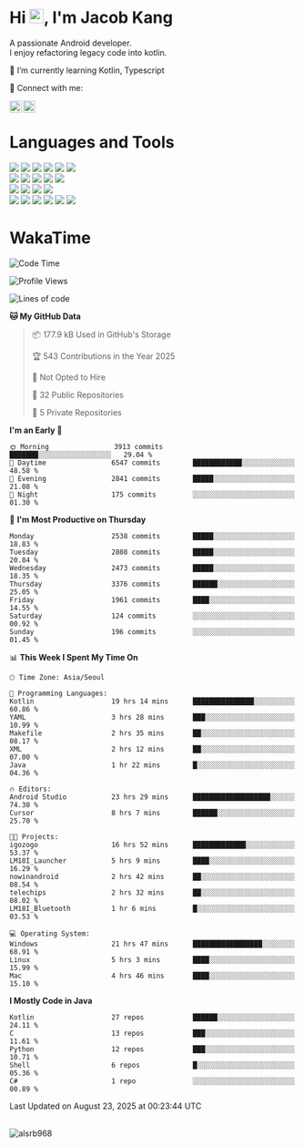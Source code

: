 # Hi <img src="https://media.giphy.com/media/hvRJCLFzcasrR4ia7z/giphy.gif" width="25px">, I'm Jacob Kang
A passionate Android developer.
</br>
I enjoy refactoring legacy code into kotlin.

🌱 I’m currently learning Kotlin, Typescript

🤝 Connect with me:

<a href="https://www.linkedin.com/in/minkyu-kang-b7477b1b2/"><img align="left" src="https://raw.githubusercontent.com/yushi1007/yushi1007/main/images/linkedin.svg" alt="Minkyu Kang | LinkedIn" width="21px"/></a>
<a href="https://www.instagram.com/_jacob_kang/"><img align="left" src="https://raw.githubusercontent.com/yushi1007/yushi1007/main/images/instagram.svg" alt="Jacob Kang | Instagram" width="21px"/></a>

</br>

# Languages and Tools

<div align="left">
<img src="https://img.shields.io/badge/java-007396?logo=java&logoColor=white"/>
<img src="https://img.shields.io/badge/kotlin-7F52FF?logo=kotlin&logoColor=white"/>
<img src="https://img.shields.io/badge/python-3776AB?logo=python&logoColor=white"/>
<img src="https://img.shields.io/badge/bash shell-4EAA25?logo=gnubash&logoColor=white"/>
<img src="https://img.shields.io/badge/c-A8B9CC?logo=c&logoColor=white"/>
<img src="https://img.shields.io/badge/c++-00599C?logo=c%2b%2b&logoColor=white"/>
</div>
<div align="left">
<img src="https://img.shields.io/badge/git-F05032?logo=git&logoColor=white"/>
<img src="https://img.shields.io/badge/github-181717?logo=github&logoColor=white"/>
<img src="https://img.shields.io/badge/mysql-4479A1?logo=mysql&logoColor=white"/>
<img src="https://img.shields.io/badge/sqlite-003B57?logo=sqlite&logoColor=white"/>
<img src="https://img.shields.io/badge/amazon AWS-232F3E?logo=amazonaws&logoColor=white"/>
</div>
<div align="left">
<img src="https://img.shields.io/badge/android-3DDC84?logo=android&logoColor=white"/>
<img src="https://img.shields.io/badge/linux-FCC624?logo=linux&logoColor=white"/>
<img src="https://img.shields.io/badge/flask-000000?logo=flask&logoColor=white"/>
<img src="https://img.shields.io/badge/arduino-00979D?logo=arduino&logoColor=white"/>
</div>
<div align="left">
<img src="https://img.shields.io/badge/slack-4A154B?logo=slack&logoColor=white"/>
<img src="https://img.shields.io/badge/notion-000000?logo=notion&logoColor=white"/>
<img src="https://img.shields.io/badge/jira-0052CC?logo=jira&logoColor=white"/>
<img src="https://img.shields.io/badge/postman-FF6C37?logo=postman&logoColor=white"/>
<img src="https://img.shields.io/badge/intellij-000000?logo=intellijidea&logoColor=white"/>
<img src="https://img.shields.io/badge/pycharm-000000?logo=pycharm&logoColor=white"/>
</div>

# WakaTime

<!--START_SECTION:waka-->
![Code Time](http://img.shields.io/badge/Code%20Time-5%2C223%20hrs%2037%20mins-blue)

![Profile Views](http://img.shields.io/badge/Profile%20Views-3-blue)

![Lines of code](https://img.shields.io/badge/From%20Hello%20World%20I%27ve%20Written-5.7%20million%20lines%20of%20code-blue)

**🐱 My GitHub Data** 

> 📦 177.9 kB Used in GitHub's Storage 
 > 
> 🏆 543 Contributions in the Year 2025
 > 
> 🚫 Not Opted to Hire
 > 
> 📜 32 Public Repositories 
 > 
> 🔑 5 Private Repositories 
 > 
**I'm an Early 🐤** 

```text
🌞 Morning                3913 commits        ███████░░░░░░░░░░░░░░░░░░   29.04 % 
🌆 Daytime                6547 commits        ████████████░░░░░░░░░░░░░   48.58 % 
🌃 Evening                2841 commits        █████░░░░░░░░░░░░░░░░░░░░   21.08 % 
🌙 Night                  175 commits         ░░░░░░░░░░░░░░░░░░░░░░░░░   01.30 % 
```
📅 **I'm Most Productive on Thursday** 

```text
Monday                   2538 commits        █████░░░░░░░░░░░░░░░░░░░░   18.83 % 
Tuesday                  2808 commits        █████░░░░░░░░░░░░░░░░░░░░   20.84 % 
Wednesday                2473 commits        █████░░░░░░░░░░░░░░░░░░░░   18.35 % 
Thursday                 3376 commits        ██████░░░░░░░░░░░░░░░░░░░   25.05 % 
Friday                   1961 commits        ████░░░░░░░░░░░░░░░░░░░░░   14.55 % 
Saturday                 124 commits         ░░░░░░░░░░░░░░░░░░░░░░░░░   00.92 % 
Sunday                   196 commits         ░░░░░░░░░░░░░░░░░░░░░░░░░   01.45 % 
```


📊 **This Week I Spent My Time On** 

```text
🕑︎ Time Zone: Asia/Seoul

💬 Programming Languages: 
Kotlin                   19 hrs 14 mins      ███████████████░░░░░░░░░░   60.86 % 
YAML                     3 hrs 28 mins       ███░░░░░░░░░░░░░░░░░░░░░░   10.99 % 
Makefile                 2 hrs 35 mins       ██░░░░░░░░░░░░░░░░░░░░░░░   08.17 % 
XML                      2 hrs 12 mins       ██░░░░░░░░░░░░░░░░░░░░░░░   07.00 % 
Java                     1 hr 22 mins        █░░░░░░░░░░░░░░░░░░░░░░░░   04.36 % 

🔥 Editors: 
Android Studio           23 hrs 29 mins      ███████████████████░░░░░░   74.30 % 
Cursor                   8 hrs 7 mins        ██████░░░░░░░░░░░░░░░░░░░   25.70 % 

🐱‍💻 Projects: 
igozogo                  16 hrs 52 mins      █████████████░░░░░░░░░░░░   53.37 % 
LM18I_Launcher           5 hrs 9 mins        ████░░░░░░░░░░░░░░░░░░░░░   16.29 % 
nowinandroid             2 hrs 42 mins       ██░░░░░░░░░░░░░░░░░░░░░░░   08.54 % 
telechips                2 hrs 32 mins       ██░░░░░░░░░░░░░░░░░░░░░░░   08.02 % 
LM18I_Bluetooth          1 hr 6 mins         █░░░░░░░░░░░░░░░░░░░░░░░░   03.53 % 

💻 Operating System: 
Windows                  21 hrs 47 mins      █████████████████░░░░░░░░   68.91 % 
Linux                    5 hrs 3 mins        ████░░░░░░░░░░░░░░░░░░░░░   15.99 % 
Mac                      4 hrs 46 mins       ████░░░░░░░░░░░░░░░░░░░░░   15.10 % 
```

**I Mostly Code in Java** 

```text
Kotlin                   27 repos            ██████░░░░░░░░░░░░░░░░░░░   24.11 % 
C                        13 repos            ███░░░░░░░░░░░░░░░░░░░░░░   11.61 % 
Python                   12 repos            ███░░░░░░░░░░░░░░░░░░░░░░   10.71 % 
Shell                    6 repos             █░░░░░░░░░░░░░░░░░░░░░░░░   05.36 % 
C#                       1 repo              ░░░░░░░░░░░░░░░░░░░░░░░░░   00.89 % 
```




 Last Updated on August 23, 2025 at 00:23:44 UTC
<!--END_SECTION:waka-->

</br>

<div align="left">
<img align="left" src="https://github-readme-stats.vercel.app/api/top-langs?username=alsrb968&show_icons=true&locale=en&layout=compact&theme=dark" alt="alsrb968" />
</div>
